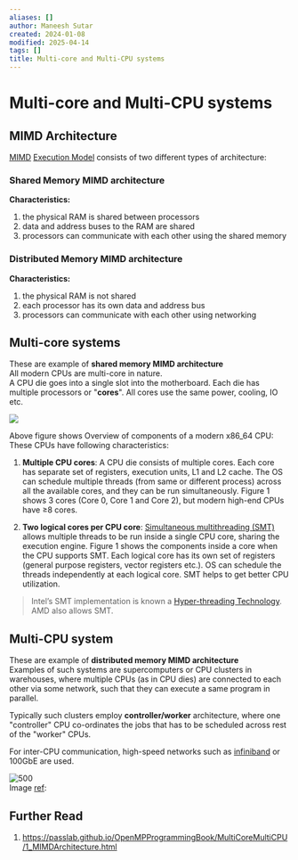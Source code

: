 ```yaml
---
aliases: []
author: Maneesh Sutar
created: 2024-01-08
modified: 2025-04-14
tags: []
title: Multi-core and Multi-CPU systems
---
```


# Multi-core and Multi-CPU systems

## MIMD Architecture

[MIMD](flynns_taxonomy.md) [Execution Model](programming_and_execution_model.md) consists of two different types of architecture:

### Shared Memory MIMD architecture

**Characteristics:**

1. the physical RAM is shared between processors
1. data and address buses to the RAM are shared
1. processors can communicate with each other using the shared memory

### Distributed Memory MIMD architecture

**Characteristics:**

1. the physical RAM is not shared
1. each processor has its own data and address bus
1. processors can communicate with each other using networking

## Multi-core systems

These are example of **shared memory MIMD architecture**  
All modern CPUs are multi-core in nature.  
A CPU die goes into a single slot into the motherboard. Each die has multiple processors or "**cores**". All cores use the same power, cooling, IO etc.

![](https://cdn-images-1.medium.com/max/1760/1*mP_3GnhKKzb2jI9364x94Q.png)

Above figure shows Overview of components of a modern x86_64 CPU:  
These CPUs have following characteristics:

1. **Multiple CPU cores**: A CPU die consists of multiple cores. Each core has separate set of registers, execution units, L1 and L2 cache. The OS can schedule multiple threads (from same or different process) across all the available cores, and they can be run simultaneously. Figure 1 shows 3 cores (Core 0, Core 1 and Core 2), but modern high-end CPUs have ≥8 cores.

1. **Two logical cores per CPU core**: [Simultaneous multithreading (SMT)](simultaneous_multi_threading.md) allows multiple threads to be run inside a single CPU core, sharing the execution engine. Figure 1 shows the components inside a core when the CPU supports SMT. Each logical core has its own set of registers (general purpose registers, vector registers etc.). OS can schedule the threads independently at each logical core. SMT helps to get better CPU utilization.

 > 
 > Intel’s SMT implementation is known a [Hyper-threading Technology](https://www.intel.com/content/www/us/en/gaming/resources/hyper-threading.html). AMD also allows SMT.

## Multi-CPU system

These are example of **distributed memory MIMD architecture**  
Examples of such systems are supercomputers or CPU clusters in warehouses, where multiple CPUs (as in CPU dies) are connected to each other via some network, such that they can execute a same program in parallel.

Typically such clusters employ **controller/worker** architecture, where one "controller" CPU co-ordinates the jobs that has to be scheduled across rest of the "worker" CPUs.

For inter-CPU communication, high-speed networks such as [infiniband](../IO/infiniband.md) or 100GbE are used.

![500](Artifacts/multiple_cpu_system.png)  
Image [ref](https://passlab.github.io/OpenMPProgrammingBook/MultiCoreMultiCPU/1_MIMDArchitecture.html):

## Further Read

1. <https://passlab.github.io/OpenMPProgrammingBook/MultiCoreMultiCPU/1_MIMDArchitecture.html>
